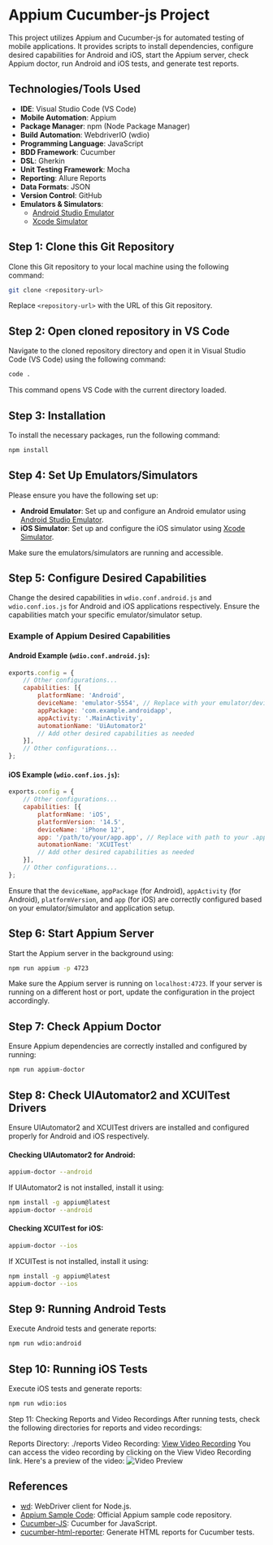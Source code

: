 
# Appium Cucumber-js Project

This project utilizes Appium and Cucumber-js for automated testing of mobile applications. It provides scripts to install dependencies, configure desired capabilities for Android and iOS, start the Appium server, check Appium doctor, run Android and iOS tests, and generate test reports.

## Technologies/Tools Used

- **IDE**: Visual Studio Code (VS Code)
- **Mobile Automation**: Appium
- **Package Manager**: npm (Node Package Manager)
- **Build Automation**: WebdriverIO (wdio)
- **Programming Language**: JavaScript
- **BDD Framework**: Cucumber
- **DSL**: Gherkin
- **Unit Testing Framework**: Mocha
- **Reporting**: Allure Reports
- **Data Formats**: JSON
- **Version Control**: GitHub
- **Emulators & Simulators**:
  - [Android Studio Emulator](https://developer.android.com/studio/run/emulator)
  - [Xcode Simulator](https://developer.apple.com/documentation/xcode/running_your_app_in_the_simulator_or_on_a_device)

## Step 1: Clone this Git Repository

Clone this Git repository to your local machine using the following command:

```bash
git clone <repository-url>
```

Replace `<repository-url>` with the URL of this Git repository.

## Step 2: Open cloned repository in VS Code

Navigate to the cloned repository directory and open it in Visual Studio Code (VS Code) using the following command:

```bash
code .
```

This command opens VS Code with the current directory loaded.

## Step 3: Installation

To install the necessary packages, run the following command:

```bash
npm install
```

## Step 4: Set Up Emulators/Simulators

Please ensure you have the following set up:
- **Android Emulator**: Set up and configure an Android emulator using [Android Studio Emulator](https://developer.android.com/studio/run/emulator).
- **iOS Simulator**: Set up and configure the iOS simulator using [Xcode Simulator](https://developer.apple.com/documentation/xcode/running_your_app_in_the_simulator_or_on_a_device).

Make sure the emulators/simulators are running and accessible.

## Step 5: Configure Desired Capabilities

Change the desired capabilities in `wdio.conf.android.js` and `wdio.conf.ios.js` for Android and iOS applications respectively. Ensure the capabilities match your specific emulator/simulator setup.

### Example of Appium Desired Capabilities

#### Android Example (`wdio.conf.android.js`):

```javascript
exports.config = {
    // Other configurations...
    capabilities: [{
        platformName: 'Android',
        deviceName: 'emulator-5554', // Replace with your emulator/device ID
        appPackage: 'com.example.androidapp',
        appActivity: '.MainActivity',
        automationName: 'UiAutomator2'
        // Add other desired capabilities as needed
    }],
    // Other configurations...
};
```

#### iOS Example (`wdio.conf.ios.js`):

```javascript
exports.config = {
    // Other configurations...
    capabilities: [{
        platformName: 'iOS',
        platformVersion: '14.5',
        deviceName: 'iPhone 12',
        app: '/path/to/your/app.app', // Replace with path to your .app or .ipa file
        automationName: 'XCUITest'
        // Add other desired capabilities as needed
    }],
    // Other configurations...
};
```

Ensure that the `deviceName`, `appPackage` (for Android), `appActivity` (for Android), `platformVersion`, and `app` (for iOS) are correctly configured based on your emulator/simulator and application setup.

## Step 6: Start Appium Server

Start the Appium server in the background using:

```bash
npm run appium -p 4723
```

Make sure the Appium server is running on `localhost:4723`. If your server is running on a different host or port, update the configuration in the project accordingly.

## Step 7: Check Appium Doctor

Ensure Appium dependencies are correctly installed and configured by running:

```bash
npm run appium-doctor
```

## Step 8: Check UIAutomator2 and XCUITest Drivers

Ensure UIAutomator2 and XCUITest drivers are installed and configured properly for Android and iOS respectively.

#### Checking UIAutomator2 for Android:

```bash
appium-doctor --android
```

If UIAutomator2 is not installed, install it using:

```bash
npm install -g appium@latest
appium-doctor --android
```

#### Checking XCUITest for iOS:

```bash
appium-doctor --ios
```

If XCUITest is not installed, install it using:

```bash
npm install -g appium@latest
appium-doctor --ios
```

## Step 9: Running Android Tests

Execute Android tests and generate reports:

```bash
npm run wdio:android
```

## Step 10: Running iOS Tests

Execute iOS tests and generate reports:

```bash
npm run wdio:ios
```

Step 11: Checking Reports and Video Recordings
After running tests, check the following directories for reports and video recordings:

Reports Directory: ./reports
Video Recording: [View Video Recording](https://drive.google.com/file/d/1TmWouF8eEuUsGwslgcJz9xN6fAb7oF1L/view?usp=sharing)
You can access the video recording by clicking on the View Video Recording link. Here's a preview of the video:
![Video Preview](https://drive.google.com/file/d/1TmWouF8eEuUsGwslgcJz9xN6fAb7oF1L/view?usp=sharing)

## References

- [wd](https://github.com/admc/wd): WebDriver client for Node.js.
- [Appium Sample Code](https://github.com/appium-boneyard/sample-code/tree/master/sample-code/examples/node): Official Appium sample code repository.
- [Cucumber-JS](https://github.com/cucumber/cucumber-js): Cucumber for JavaScript.
- [cucumber-html-reporter](https://www.npmjs.com/package/cucumber-html-reporter): Generate HTML reports for Cucumber tests.
